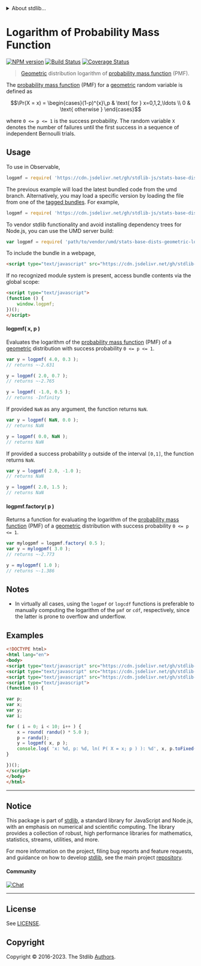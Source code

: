 <!--

@license Apache-2.0

Copyright (c) 2018 The Stdlib Authors.

Licensed under the Apache License, Version 2.0 (the "License");
you may not use this file except in compliance with the License.
You may obtain a copy of the License at

   http://www.apache.org/licenses/LICENSE-2.0

Unless required by applicable law or agreed to in writing, software
distributed under the License is distributed on an "AS IS" BASIS,
WITHOUT WARRANTIES OR CONDITIONS OF ANY KIND, either express or implied.
See the License for the specific language governing permissions and
limitations under the License.

-->


<details>
  <summary>
    About stdlib...
  </summary>
  <p>We believe in a future in which the web is a preferred environment for numerical computation. To help realize this future, we've built stdlib. stdlib is a standard library, with an emphasis on numerical and scientific computation, written in JavaScript (and C) for execution in browsers and in Node.js.</p>
  <p>The library is fully decomposable, being architected in such a way that you can swap out and mix and match APIs and functionality to cater to your exact preferences and use cases.</p>
  <p>When you use stdlib, you can be absolutely certain that you are using the most thorough, rigorous, well-written, studied, documented, tested, measured, and high-quality code out there.</p>
  <p>To join us in bringing numerical computing to the web, get started by checking us out on <a href="https://github.com/stdlib-js/stdlib">GitHub</a>, and please consider <a href="https://opencollective.com/stdlib">financially supporting stdlib</a>. We greatly appreciate your continued support!</p>
</details>

# Logarithm of Probability Mass Function

[![NPM version][npm-image]][npm-url] [![Build Status][test-image]][test-url] [![Coverage Status][coverage-image]][coverage-url] <!-- [![dependencies][dependencies-image]][dependencies-url] -->

> [Geometric][geometric-distribution] distribution logarithm of [probability mass function][pmf] (PMF).

<section class="intro">

The [probability mass function][pmf] (PMF) for a [geometric][geometric-distribution] random variable is defined as

<!-- <equation class="equation" label="eq:geometric_pmf" align="center" raw="\Pr(X = x) = \begin{cases}(1-p)^{x}\,p & \text{ for } x=0,1,2,\ldots \\ 0 & \text{ otherwise } \end{cases}" alt="Probability mass function (PMF) for a geometric distribution."> -->

```math
\Pr(X = x) = \begin{cases}(1-p)^{x}\,p & \text{ for } x=0,1,2,\ldots \\ 0 & \text{ otherwise } \end{cases}
```

<!-- <div class="equation" align="center" data-raw-text="\Pr(X = x) = \begin{cases}(1-p)^{x}\,p &amp; \text{ for } x=0,1,2,\ldots \\ 0 &amp; \text{ otherwise } \end{cases}" data-equation="eq:geometric_pmf">
    <img src="https://cdn.jsdelivr.net/gh/stdlib-js/stdlib@51534079fef45e990850102147e8945fb023d1d0/lib/node_modules/@stdlib/stats/base/dists/geometric/logpmf/docs/img/equation_geometric_pmf.svg" alt="Probability mass function (PMF) for a geometric distribution.">
    <br>
</div> -->

<!-- </equation> -->

where `0 <= p <= 1` is the success probability. The random variable `X` denotes the number of failures until the first success in a sequence of independent Bernoulli trials.

</section>

<!-- /.intro -->



<section class="usage">

## Usage

To use in Observable,

```javascript
logpmf = require( 'https://cdn.jsdelivr.net/gh/stdlib-js/stats-base-dists-geometric-logpmf@umd/browser.js' )
```
The previous example will load the latest bundled code from the umd branch. Alternatively, you may load a specific version by loading the file from one of the [tagged bundles](https://github.com/stdlib-js/stats-base-dists-geometric-logpmf/tags). For example,

```javascript
logpmf = require( 'https://cdn.jsdelivr.net/gh/stdlib-js/stats-base-dists-geometric-logpmf@v0.1.0-umd/browser.js' )
```

To vendor stdlib functionality and avoid installing dependency trees for Node.js, you can use the UMD server build:

```javascript
var logpmf = require( 'path/to/vendor/umd/stats-base-dists-geometric-logpmf/index.js' )
```

To include the bundle in a webpage,

```html
<script type="text/javascript" src="https://cdn.jsdelivr.net/gh/stdlib-js/stats-base-dists-geometric-logpmf@umd/browser.js"></script>
```

If no recognized module system is present, access bundle contents via the global scope:

```html
<script type="text/javascript">
(function () {
    window.logpmf;
})();
</script>
```

#### logpmf( x, p )

Evaluates the logarithm of the [probability mass function][pmf] (PMF) of a [geometric][geometric-distribution] distribution with success probability `0 <= p <= 1`.

```javascript
var y = logpmf( 4.0, 0.3 );
// returns ~-2.631

y = logpmf( 2.0, 0.7 );
// returns ~-2.765

y = logpmf( -1.0, 0.5 );
// returns -Infinity
```

If provided `NaN` as any argument, the function returns `NaN`.

```javascript
var y = logpmf( NaN, 0.0 );
// returns NaN

y = logpmf( 0.0, NaN );
// returns NaN
```

If provided a success probability `p` outside of the interval `[0,1]`, the function returns `NaN`.

```javascript
var y = logpmf( 2.0, -1.0 );
// returns NaN

y = logpmf( 2.0, 1.5 );
// returns NaN
```

#### logpmf.factory( p )

Returns a function for evaluating the logarithm of the [probability mass function][pmf] (PMF) of a [geometric][geometric-distribution] distribution with success probability `0 <= p <= 1`.

```javascript
var mylogpmf = logpmf.factory( 0.5 );
var y = mylogpmf( 3.0 );
// returns ~-2.773

y = mylogpmf( 1.0 );
// returns ~-1.386
```

</section>

<!-- /.usage -->

<section class="notes">

## Notes

-   In virtually all cases, using the `logpmf` or `logcdf` functions is preferable to manually computing the logarithm of the `pmf` or `cdf`, respectively, since the latter is prone to overflow and underflow.

</section>

<!-- /.notes -->

<section class="examples">

## Examples

<!-- eslint no-undef: "error" -->

```html
<!DOCTYPE html>
<html lang="en">
<body>
<script type="text/javascript" src="https://cdn.jsdelivr.net/gh/stdlib-js/random-base-randu@umd/browser.js"></script>
<script type="text/javascript" src="https://cdn.jsdelivr.net/gh/stdlib-js/math-base-special-round@umd/browser.js"></script>
<script type="text/javascript" src="https://cdn.jsdelivr.net/gh/stdlib-js/stats-base-dists-geometric-logpmf@umd/browser.js"></script>
<script type="text/javascript">
(function () {

var p;
var x;
var y;
var i;

for ( i = 0; i < 10; i++ ) {
    x = round( randu() * 5.0 );
    p = randu();
    y = logpmf( x, p );
    console.log( 'x: %d, p: %d, ln( P( X = x; p ) ): %d', x, p.toFixed( 4 ), y.toFixed( 4 ) );
}

})();
</script>
</body>
</html>
```

</section>

<!-- /.examples -->

<!-- Section for related `stdlib` packages. Do not manually edit this section, as it is automatically populated. -->

<section class="related">

</section>

<!-- /.related -->

<!-- Section for all links. Make sure to keep an empty line after the `section` element and another before the `/section` close. -->


<section class="main-repo" >

* * *

## Notice

This package is part of [stdlib][stdlib], a standard library for JavaScript and Node.js, with an emphasis on numerical and scientific computing. The library provides a collection of robust, high performance libraries for mathematics, statistics, streams, utilities, and more.

For more information on the project, filing bug reports and feature requests, and guidance on how to develop [stdlib][stdlib], see the main project [repository][stdlib].

#### Community

[![Chat][chat-image]][chat-url]

---

## License

See [LICENSE][stdlib-license].


## Copyright

Copyright &copy; 2016-2023. The Stdlib [Authors][stdlib-authors].

</section>

<!-- /.stdlib -->

<!-- Section for all links. Make sure to keep an empty line after the `section` element and another before the `/section` close. -->

<section class="links">

[npm-image]: http://img.shields.io/npm/v/@stdlib/stats-base-dists-geometric-logpmf.svg
[npm-url]: https://npmjs.org/package/@stdlib/stats-base-dists-geometric-logpmf

[test-image]: https://github.com/stdlib-js/stats-base-dists-geometric-logpmf/actions/workflows/test.yml/badge.svg?branch=v0.1.0
[test-url]: https://github.com/stdlib-js/stats-base-dists-geometric-logpmf/actions/workflows/test.yml?query=branch:v0.1.0

[coverage-image]: https://img.shields.io/codecov/c/github/stdlib-js/stats-base-dists-geometric-logpmf/main.svg
[coverage-url]: https://codecov.io/github/stdlib-js/stats-base-dists-geometric-logpmf?branch=main

<!--

[dependencies-image]: https://img.shields.io/david/stdlib-js/stats-base-dists-geometric-logpmf.svg
[dependencies-url]: https://david-dm.org/stdlib-js/stats-base-dists-geometric-logpmf/main

-->

[chat-image]: https://img.shields.io/gitter/room/stdlib-js/stdlib.svg
[chat-url]: https://app.gitter.im/#/room/#stdlib-js_stdlib:gitter.im

[stdlib]: https://github.com/stdlib-js/stdlib

[stdlib-authors]: https://github.com/stdlib-js/stdlib/graphs/contributors

[umd]: https://github.com/umdjs/umd
[es-module]: https://developer.mozilla.org/en-US/docs/Web/JavaScript/Guide/Modules

[deno-url]: https://github.com/stdlib-js/stats-base-dists-geometric-logpmf/tree/deno
[umd-url]: https://github.com/stdlib-js/stats-base-dists-geometric-logpmf/tree/umd
[esm-url]: https://github.com/stdlib-js/stats-base-dists-geometric-logpmf/tree/esm
[branches-url]: https://github.com/stdlib-js/stats-base-dists-geometric-logpmf/blob/main/branches.md

[stdlib-license]: https://raw.githubusercontent.com/stdlib-js/stats-base-dists-geometric-logpmf/main/LICENSE

[geometric-distribution]: https://en.wikipedia.org/wiki/Geometric_distribution

[pmf]: https://en.wikipedia.org/wiki/Probability_mass_function

</section>

<!-- /.links -->
